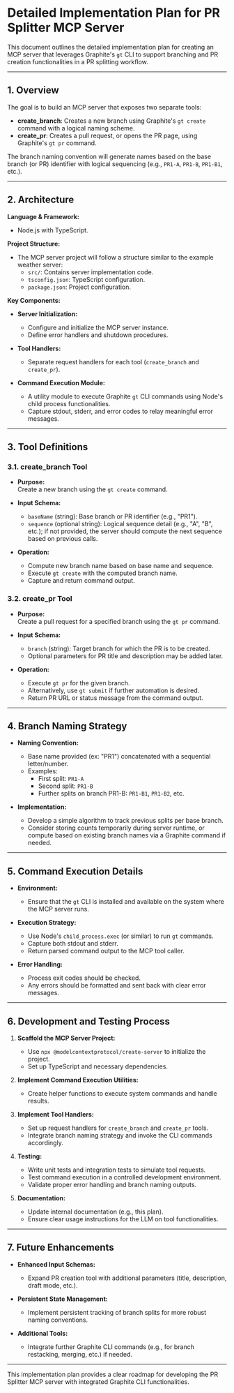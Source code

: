 # Detailed Implementation Plan for PR Splitter MCP Server

This document outlines the detailed implementation plan for creating an MCP server that leverages Graphite's `gt` CLI to support branching and PR creation functionalities in a PR splitting workflow.

---

## 1. Overview

The goal is to build an MCP server that exposes two separate tools:
- **create_branch**: Creates a new branch using Graphite's `gt create` command with a logical naming scheme.
- **create_pr**: Creates a pull request, or opens the PR page, using Graphite's `gt pr` command.

The branch naming convention will generate names based on the base branch (or PR) identifier with logical sequencing (e.g., `PR1-A`, `PR1-B`, `PR1-B1`, etc.).

---

## 2. Architecture

**Language & Framework:**  
- Node.js with TypeScript.

**Project Structure:**  
- The MCP server project will follow a structure similar to the example weather server:
  - `src/`: Contains server implementation code.
  - `tsconfig.json`: TypeScript configuration.
  - `package.json`: Project configuration.
  
**Key Components:**  
- **Server Initialization:**  
  - Configure and initialize the MCP server instance.
  - Define error handlers and shutdown procedures.

- **Tool Handlers:**  
  - Separate request handlers for each tool (`create_branch` and `create_pr`).

- **Command Execution Module:**  
  - A utility module to execute Graphite `gt` CLI commands using Node's child process functionalities.
  - Capture stdout, stderr, and error codes to relay meaningful error messages.

---

## 3. Tool Definitions

### 3.1. create_branch Tool
- **Purpose:**  
  Create a new branch using the `gt create` command.
  
- **Input Schema:**  
  - `baseName` (string): Base branch or PR identifier (e.g., "PR1").
  - `sequence` (optional string): Logical sequence detail (e.g., "A", "B", etc.); if not provided, the server should compute the next sequence based on previous calls.

- **Operation:**  
  - Compute new branch name based on base name and sequence.
  - Execute `gt create` with the computed branch name.
  - Capture and return command output.

### 3.2. create_pr Tool
- **Purpose:**  
  Create a pull request for a specified branch using the `gt pr` command.
  
- **Input Schema:**  
  - `branch` (string): Target branch for which the PR is to be created.
  - Optional parameters for PR title and description may be added later.

- **Operation:**  
  - Execute `gt pr` for the given branch.
  - Alternatively, use `gt submit` if further automation is desired.
  - Return PR URL or status message from the command output.

---

## 4. Branch Naming Strategy

- **Naming Convention:**  
  - Base name provided (ex: "PR1") concatenated with a sequential letter/number.  
  - Examples:
    - First split: `PR1-A`
    - Second split: `PR1-B`
    - Further splits on branch PR1-B: `PR1-B1`, `PR1-B2`, etc.
  
- **Implementation:**  
  - Develop a simple algorithm to track previous splits per base branch.
  - Consider storing counts temporarily during server runtime, or compute based on existing branch names via a Graphite command if needed.

---

## 5. Command Execution Details

- **Environment:**  
  - Ensure that the `gt` CLI is installed and available on the system where the MCP server runs.
  
- **Execution Strategy:**  
  - Use Node's `child_process.exec` (or similar) to run `gt` commands.
  - Capture both stdout and stderr.
  - Return parsed command output to the MCP tool caller.
  
- **Error Handling:**  
  - Process exit codes should be checked.
  - Any errors should be formatted and sent back with clear error messages.

---

## 6. Development and Testing Process

1. **Scaffold the MCP Server Project:**
   - Use `npx @modelcontextprotocol/create-server` to initialize the project.
   - Set up TypeScript and necessary dependencies.

2. **Implement Command Execution Utilities:**
   - Create helper functions to execute system commands and handle results.

3. **Implement Tool Handlers:**
   - Set up request handlers for `create_branch` and `create_pr` tools.
   - Integrate branch naming strategy and invoke the CLI commands accordingly.

4. **Testing:**
   - Write unit tests and integration tests to simulate tool requests.
   - Test command execution in a controlled development environment.
   - Validate proper error handling and branch naming outputs.

5. **Documentation:**
   - Update internal documentation (e.g., this plan).
   - Ensure clear usage instructions for the LLM on tool functionalities.

---

## 7. Future Enhancements

- **Enhanced Input Schemas:**  
  - Expand PR creation tool with additional parameters (title, description, draft mode, etc.).
  
- **Persistent State Management:**  
  - Implement persistent tracking of branch splits for more robust naming conventions.
  
- **Additional Tools:**  
  - Integrate further Graphite CLI commands (e.g., for branch restacking, merging, etc.) if needed.

---

This implementation plan provides a clear roadmap for developing the PR Splitter MCP server with integrated Graphite CLI functionalities.
